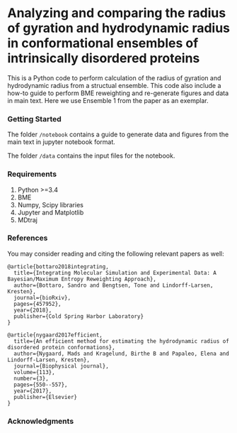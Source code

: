 # Analyzing and comparing the radius of gyration and hydrodynamic radius in conformational ensembles of intrinsically disordered proteins

This is a Python code to perform calculation of the radius of gyration and hydrodynamic radius from a structual ensemble. This code also include a how-to guide to perform BME reweighting and re-generate figures and data in main text. Here we use Ensemble 1 from the paper as an exemplar.  

### Getting Started

The folder `/notebook` contains a guide to generate data and figures from the main text in jupyter notebook format.

The folder `/data` contains the input files for the notebook.


### Requirements

1. Python >=3.4
2. BME 
3. Numpy, Scipy libraries
4. Jupyter and Matplotlib
5. MDtraj

### References 
You may consider reading and citing the following relevant papers as well:
```
@article{bottaro2018integrating,
  title={Integrating Molecular Simulation and Experimental Data: A Bayesian/Maximum Entropy Reweighting Approach},
  author={Bottaro, Sandro and Bengtsen, Tone and Lindorff-Larsen, Kresten},
  journal={bioRxiv},
  pages={457952},
  year={2018},
  publisher={Cold Spring Harbor Laboratory}
}
```
```
@article{nygaard2017efficient,
  title={An efficient method for estimating the hydrodynamic radius of disordered protein conformations},
  author={Nygaard, Mads and Kragelund, Birthe B and Papaleo, Elena and Lindorff-Larsen, Kresten},
  journal={Biophysical journal},
  volume={113},
  number={3},
  pages={550--557},
  year={2017},
  publisher={Elsevier}
}
```
### Acknowledgments

